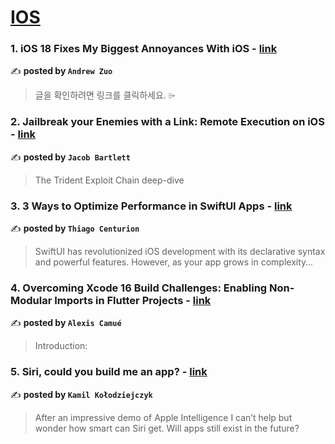 
<h1><a href=https://medium.com/tag/ios/recommended target="_blank" rel="noopener noreferrer">IOS</a></h1>
<h3>1. iOS 18 Fixes My Biggest Annoyances With iOS - <a href="https://medium.com/macoclock/ios-18-fixes-my-biggest-annoyances-with-ios-d353937200d2" target="_blank" rel="noopener noreferrer">link</a></h3>

✍️ **posted by `Andrew Zuo`**

<blockquote>글을 확인하려면 링크를 클릭하세요. ⌲</blockquote>

<h3>2. Jailbreak your Enemies with a Link: Remote Execution on iOS - <a href="https://medium.com/gitconnected/jailbreak-your-enemies-with-a-link-remote-execution-on-ios-710323cd4d95" target="_blank" rel="noopener noreferrer">link</a></h3>

✍️ **posted by `Jacob Bartlett`**

<blockquote>The Trident Exploit Chain deep-dive</blockquote>

<h3>3. 3 Ways to Optimize Performance in SwiftUI Apps - <a href="https://medium.com/@thiagorodriguescenturion/3-ways-to-optimize-performance-in-swiftui-apps-5a54b72b4041" target="_blank" rel="noopener noreferrer">link</a></h3>

✍️ **posted by `Thiago Centurion`**

<blockquote>SwiftUI has revolutionized iOS development with its declarative syntax and powerful features. However, as your app grows in complexity…</blockquote>

<h3>4. Overcoming Xcode 16 Build Challenges: Enabling Non-Modular Imports in Flutter Projects - <a href="https://medium.com/@acamue1088/overcoming-xcode-16-build-challenges-enabling-non-modular-imports-in-flutter-projects-f8e444adeb51" target="_blank" rel="noopener noreferrer">link</a></h3>

✍️ **posted by `Alexis Camué`**

<blockquote>Introduction:</blockquote>

<h3>5. Siri, could you build me an app? - <a href="https://medium.com/user-experience-design-1/siri-could-you-build-me-an-app-b8e1f0ab0d78" target="_blank" rel="noopener noreferrer">link</a></h3>

✍️ **posted by `Kamil Kołodziejczyk`**

<blockquote>After an impressive demo of Apple Intelligence I can’t help but wonder how smart can Siri get. Will apps still exist in the future?</blockquote>

